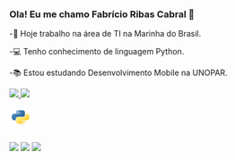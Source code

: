 ### Ola! Eu me chamo Fabrício Ribas Cabral 👋

-💼 Hoje trabalho na área de TI na Marinha do Brasil.

-💻 Tenho conhecimento de linguagem Python.

-📚 Estou estudando Desenvolvimento Mobile na UNOPAR.

<div>
  <a href="https://github.com/FabricioRC">
  <img height="180em" src="https://github-readme-stats.vercel.app/api?username=FabricioRC&show_icons=true&theme=dark&include_all_commits=true&count_private=true"/>
  <img height="180em" src="https://github-readme-stats.vercel.app/api/top-langs/?username=FabricioRC&layout=compact&langs_count=7&theme=dark"/>
</div>
<div style="display: inline_block"><br>
  <img align="center" alt="Fabri-Python" height="30" width="40" src="https://raw.githubusercontent.com/devicons/devicon/master/icons/python/python-original.svg">
 </div>
  
  ##
  
 <div>
  <a href="https://www.instagram.com/fafabriciorc/" target="_blank"><img src="https://img.shields.io/badge/-Instagram-%23E4405F?style=for-the-badge&logo=instagram&logoColor=white" target="_blank"></a> 
  <a href = "mailto:contato@rafaballerini.tech"><img src="https://img.shields.io/badge/-Gmail-%23333?style=for-the-badge&logo=gmail&logoColor=white" target="_blank"></a>
  <a href="https://www.linkedin.com/in/fabricio-cabral/" target="_blank"><img src="https://img.shields.io/badge/-LinkedIn-%230077B5?style=for-the-badge&logo=linkedin&logoColor=white" target="_blank"></a> 
    
</div>
